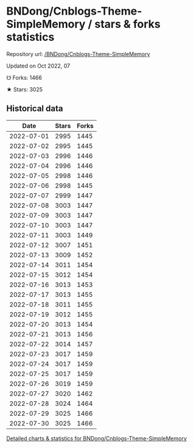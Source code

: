 # BNDong/Cnblogs-Theme-SimpleMemory / stars & forks statistics

Repository url: [/BNDong/Cnblogs-Theme-SimpleMemory](https://github.com/BNDong/Cnblogs-Theme-SimpleMemory)

Updated on Oct 2022, 07

☋ Forks: 1466

★ Stars: 3025

## Historical data
| Date | Stars | Forks |
|------|-------|-------|
| 2022-07-01 | 2995 | 1445 | 
| 2022-07-02 | 2995 | 1445 | 
| 2022-07-03 | 2996 | 1446 | 
| 2022-07-04 | 2996 | 1446 | 
| 2022-07-05 | 2998 | 1446 | 
| 2022-07-06 | 2998 | 1445 | 
| 2022-07-07 | 2999 | 1447 | 
| 2022-07-08 | 3003 | 1447 | 
| 2022-07-09 | 3003 | 1447 | 
| 2022-07-10 | 3003 | 1447 | 
| 2022-07-11 | 3003 | 1449 | 
| 2022-07-12 | 3007 | 1451 | 
| 2022-07-13 | 3009 | 1452 | 
| 2022-07-14 | 3011 | 1454 | 
| 2022-07-15 | 3012 | 1454 | 
| 2022-07-16 | 3013 | 1453 | 
| 2022-07-17 | 3013 | 1455 | 
| 2022-07-18 | 3011 | 1455 | 
| 2022-07-19 | 3012 | 1455 | 
| 2022-07-20 | 3013 | 1454 | 
| 2022-07-21 | 3013 | 1456 | 
| 2022-07-22 | 3014 | 1457 | 
| 2022-07-23 | 3017 | 1459 | 
| 2022-07-24 | 3017 | 1459 | 
| 2022-07-25 | 3017 | 1459 | 
| 2022-07-26 | 3019 | 1459 | 
| 2022-07-27 | 3020 | 1462 | 
| 2022-07-28 | 3024 | 1464 | 
| 2022-07-29 | 3025 | 1466 | 
| 2022-07-30 | 3025 | 1466 | 


[Detailed charts & statistics for BNDong/Cnblogs-Theme-SimpleMemory](https://reviewgithub.com/rep/BNDong/Cnblogs-Theme-SimpleMemory)
